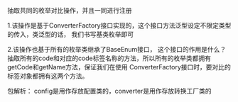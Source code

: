 抽取共同的枚举对比操作，并且一同进行注册

1.该操作是基于ConverterFactory接口实现的，这个接口方法泛型设定不限定类型的传入，类泛型的话，
我们书写基类枚举即可

2.该操作也基于所有的枚举类继承了BaseEnum接口， 这个接口的作用是什么？
抽取所有的code和对应的code标签名称的方法，所以所有的枚举类都拥有getCode和getName方法，保证我们在使用
ConverterFactory接口时，要对比的标签对象都拥有这两个方法。



包解析：
config是用作存放配置类的，converter是用作存放转换工厂类的

